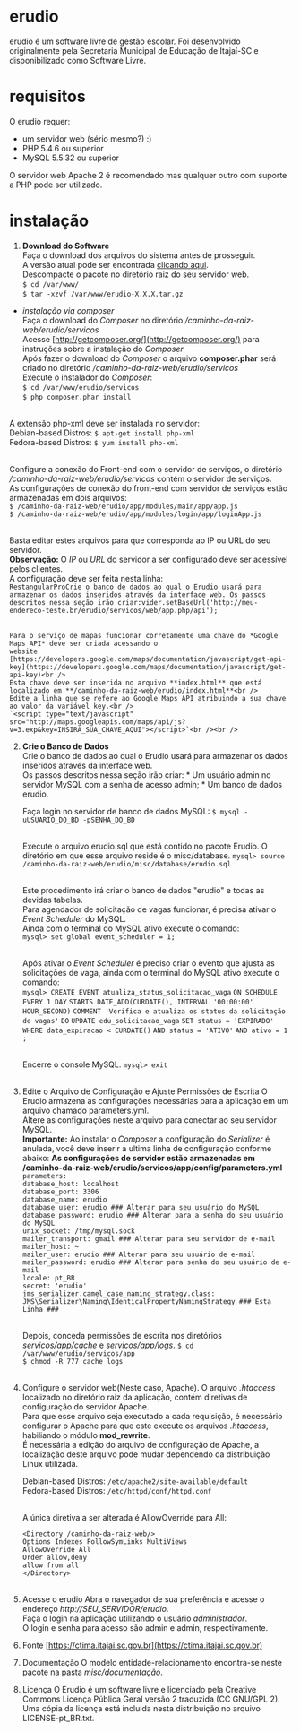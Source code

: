 # erudio
erudio é um software livre de gestão escolar. Foi desenvolvido originalmente pela Secretaria Municipal de Educação de Itajaí-SC e disponibilizado como Software Livre.

# requisitos
O erudio requer:
* um servidor web (sério mesmo?) :)
* PHP 5.4.6 ou superior
* MySQL 5.5.32 ou superior

O servidor web Apache 2 é recomendado mas qualquer outro com suporte a PHP pode ser utilizado.

# instalação
1. **Download do Software** <br />
Faça o download dos arquivos do sistema antes de prosseguir.<br />
A versão atual pode ser encontrada [clicando aqui](http://www.ctima.itajai.sc.gov.br).<br />
Descompacte o pacote no diretório raiz do seu servidor web.<br />
`$ cd /var/www/`<br />
`$ tar -xzvf /var/www/erudio-X.X.X.tar.gz`

  * *instalação via composer*<br />
  Faça o download do *Composer* no diretório */caminho-da-raiz-web/erudio/servicos*<br />
  Acesse [http://getcomposer.org/](http://getcomposer.org/) para instruções sobre a instalação do *Composer*<br />
  Após fazer o download do *Composer* o arquivo **composer.phar** será criado no diretório */caminho-da-raiz-web/erudio/servicos*<br />
  Execute o instalador do *Composer*:<br />
  `$ cd /var/www/erudio/servicos`<br />
  `$ php composer.phar install`<br /><br />
  
  A extensão php-xml deve ser instalada no servidor:<br />
  Debian-based Distros: `$ apt-get install php-xml`<br />
  Fedora-based Distros: `$ yum install php-xml`<br /><br />

  Configure a conexão do Front-end com o servidor de serviços, o diretório */caminho-da-raiz-web/erudio/servicos* contém o servidor de serviços.<br />
	As configurações de conexão do front-end com servidor de serviços estão armazenadas em dois arquivos:<br />
	`$ /caminho-da-raiz-web/erudio/app/modules/main/app/app.js`<br />
  `$ /caminho-da-raiz-web/erudio/app/modules/login/app/loginApp.js`<br /><br />
  
  Basta editar estes arquivos para que corresponda ao IP ou URL do seu servidor.<br />
	**Observação:** O *IP* ou *URL* do servidor a ser configurado deve ser acessível pelos clientes.<br />
	A configuração deve ser feita nesta linha:<br />
	`RestangularProCrie o banco de dados ao qual o Erudio usará para armazenar os dados
   inseridos através da interface web. Os passos descritos nessa seção irão
   criar:vider.setBaseUrl('http://meu-endereco-teste.br/erudio/servicos/web/app.php/api');`<br /><br />
	
	Para o serviço de mapas funcionar corretamente uma chave do *Google Maps API* deve ser criada acessando o
	website [https://developers.google.com/maps/documentation/javascript/get-api-key](https://developers.google.com/maps/documentation/javascript/get-api-key)<br />
	Esta chave deve ser inserida no arquivo **index.html** que está localizado em **/caminho-da-raiz-web/erudio/index.html**<br />
	Edite a linha que se refere ao Google Maps API atribuindo a sua chave ao valor da variável key.<br />
	`<script type="text/javascript" src="http://maps.googleapis.com/maps/api/js?v=3.exp&key=INSIRA_SUA_CHAVE_AQUI"></script>`<br /><br />
	
2. **Crie o Banco de Dados** <br />
	Crie o banco de dados ao qual o Erudio usará para armazenar os dados inseridos através da interface web.<br />
	Os passos descritos nessa seção irão criar:
		* Um usuário admin no servidor MySQL com a senha de acesso admin;
		* Um banco de dados erudio.
		
	Faça login no servidor de banco de dados MySQL:
	`$ mysql -uUSUARIO_DO_BD -pSENHA_DO_BD`<br /><br />
	
	Execute o arquivo erudio.sql que está contido no pacote Erudio. O diretório em que esse arquivo reside é o misc/database.
	`mysql> source /caminho-da-raiz-web/erudio/misc/database/erudio.sql`<br /><br />
	
	Este procedimento irá criar o banco de dados "erudio" e todas as devidas tabelas.<br />
	Para agendador de solicitação de vagas funcionar, é precisa ativar o *Event Scheduler* do MySQL.<br />
	Ainda com o terminal do MySQL ativo execute o comando:<br />
	`mysql> set global event_scheduler = 1;`<br /><br />
	
	Após ativar o *Event Scheduler* é preciso criar o evento que ajusta as solicitações de vaga, ainda com o terminal do MySQL ativo execute o comando:<br />
	`mysql> CREATE EVENT atualiza_status_solicitacao_vaga`
		`ON SCHEDULE`
		`EVERY 1 DAY`
		`STARTS DATE_ADD(CURDATE(), INTERVAL '00:00:00' HOUR_SECOND)`
		`COMMENT 'Verifica e atualiza os status da solicitação de vagas'`
		`DO`
		`UPDATE edu_solicitacao_vaga`
		`SET status = 'EXPIRADO'`
		`WHERE data_expiracao < CURDATE()`
		`AND status = 'ATIVO'`
		`AND ativo = 1 ;`<br /><br />
	
	Encerre o console MySQL.
	`mysql> exit`<br /><br />

3. Edite o Arquivo de Configuração e Ajuste Permissões de Escrita
	O Erudio armazena as configurações necessárias para a aplicação em um arquivo chamado parameters.yml.<br />
	Altere as configurações neste arquivo para conectar ao seu servidor MySQL.<br />
	**Importante:** Ao instalar o *Composer* a configuração do *Serializer* é anulada, você deve inserir a ultima linha de configuração conforme abaixo:
	**As configurações de servidor estão armazenadas em /caminho-da-raiz-web/erudio/servicos/app/config/parameters.yml**<br />
	`parameters:`<br />
		`database_host: localhost`<br />
		`database_port: 3306`<br />
		`database_name: erudio`<br />
		`database_user: erudio ### Alterar para seu usuário do MySQL`<br />
		`database_password: erudio ### Alterar para a senha do seu usuário do MySQL`<br />
		`unix_socket: /tmp/mysql.sock`<br />
		`mailer_transport: gmail ### Alterar para seu servidor de e-mail`<br />
		`mailer_host: ~`<br />
		`mailer_user: erudio ### Alterar para seu usuário de e-mail`<br />
		`mailer_password: erudio ### Alterar para senha do seu usuário de e-mail`<br />
		`locale: pt_BR`<br />
		`secret: 'erudio'`<br />
		`jms_serializer.camel_case_naming_strategy.class: JMS\Serializer\Naming\IdenticalPropertyNamingStrategy ### Esta` `Linha ###`<br /><br />
	
	Depois, conceda permissões de escrita nos diretórios *servicos/app/cache* e *servicos/app/logs*.
	`$ cd /var/www/erudio/servicos/app`<br />
	`$ chmod -R 777 cache logs`<br /><br />
	
4. Configure o servidor web(Neste caso, Apache).
	O arquivo *.htaccess* localizado no diretório raiz da aplicação, contém diretivas de configuração do servidor Apache.<br />
	Para que esse arquivo seja executado a cada requisição, é necessário configurar o Apache para que este execute os arquivos *.htaccess*, habiliando o módulo **mod_rewrite**.<br />
	É necessária a edição do arquivo de configuração de Apache, a localização deste arquivo pode mudar dependendo da distribuição Linux utilizada.<br />
	
	Debian-based Distros: `/etc/apache2/site-available/default`<br />
	Fedora-based Distros: `/etc/httpd/conf/httpd.conf`<br /><br />
	
	A única diretiva a ser alterada é AllowOverride para All:<br />
	
	`<Directory /caminho-da-raiz-web/>`<br />
		`Options Indexes FollowSymLinks MultiViews`<br />
		`AllowOverride All`<br />
		`Order allow,deny`<br />
		`allow from all`<br />
	`</Directory>`<br /><br />

5. Acesse o erudio
	Abra o navegador de sua preferência e acesse o endereço *http://SEU_SERVIDOR/erudio*.<br />
	Faça o login na aplicação utilizando o usuário *administrador*.<br />
   	O login e senha para acesso são admin e admin, respectivamente.<br />

6. Fonte
	[https://ctima.itajai.sc.gov.br](https://ctima.itajai.sc.gov.br)

7. Documentação
	O modelo entidade-relacionamento encontra-se neste pacote na pasta *misc/documentação*.

8. Licença
	O Erudio é um software livre e licenciado pela Creative Commons Licença Pública Geral versão 2 traduzida (CC GNU/GPL 2). Uma cópia da licença está incluida nesta distribuição no arquivo LICENSE-pt_BR.txt.
